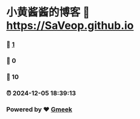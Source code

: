 # 小黄酱酱的博客 :link: https://SaVeop.github.io 
### :page_facing_up: [1](https://SaVeop.github.io/tag.html) 
### :speech_balloon: 0 
### :hibiscus: 10 
### :alarm_clock: 2024-12-05 18:39:13 
### Powered by :heart: [Gmeek](https://github.com/Meekdai/Gmeek)

